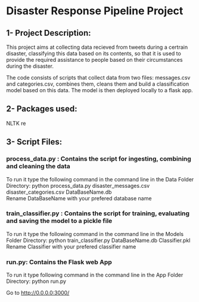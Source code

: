 # Disaster Response Pipeline Project

## 1- Project Description:
This project aims at collecting data recieved from tweets during a certrain disaster, classifying this data based on its contents,
so that it is used to provide the required assistance to people based on their circumstances during the disaster.

The code consists of scripts that collect data from two files: messages.csv and categories.csv, combines them,
cleans them and build a classification model based on this data. The model is then deployed locally to a flask app.

## 2- Packages used:

NLTK
re

## 3- Script Files:

### process_data.py : Contains the script for ingesting, combining and cleaning the data
 To run it type the following command in the command line in the Data Folder Directory:
 python process_data.py disaster_messages.csv disaster_categories.csv DataBaseName.db  
 Rename DataBaseName with your prefered database name

### train_classifier.py : Contains the script for training, evaluating and saving the model to a pickle file
 To run it type the following command in the command line in the Models Folder Directory:
 python train_classifier.py DataBaseName.db  Classifier.pkl 
 Rename Classifier with your prefered classifier name

### run.py: Contains the Flask web App
To run it type following command in the command line in the App Folder Directory:
python run.py

Go to http://0.0.0.0:3000/
